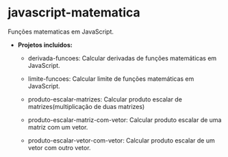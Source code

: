 # javascript-matematica
Funções matematicas em JavaScript.

- **Projetos incluidos:**
  -  derivada-funcoes: Calcular derivadas de funções matemáticas em JavaScript.
  
  -  limite-funcoes: Calcular limite de funções matemáticas em JavaScript.
  
  -  produto-escalar-matrizes: Calcular produto escalar de matrizes(multiplicação de duas matrizes)

  -  produto-escalar-matriz-com-vetor: Calcular produto escalar de uma matriz com um vetor.

  -  produto-escalar-vetor-com-vetor: Calcular produto escalar de um vetor com outro vetor.
